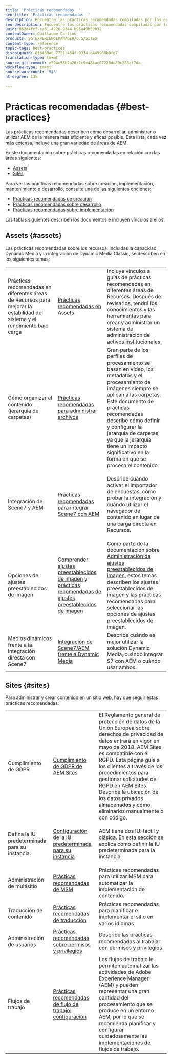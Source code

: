 ```yaml
---
title: 'Prácticas recomendadas  '
seo-title: 'Prácticas recomendadas  '
description: Encuentre las prácticas recomendadas compiladas por los equipos de ingeniería y consultoría de Adobe para ayudar a los administradores a ponerse en marcha.
seo-description: Encuentre las prácticas recomendadas compiladas por los equipos de ingeniería y consultoría de Adobe para ayudar a los administradores a ponerse en marcha.
uuid: 862d4fcf-ca61-4228-9344-b95a49b59b32
contentOwner: Guillaume Carlino
products: SG_EXPERIENCEMANAGER/6.5/SITES
content-type: reference
topic-tags: best-practices
discoiquuid: 8f6468a0-7721-454f-9334-c449968b8fe7
translation-type: tm+mt
source-git-commit: e594c53b2a26c1c9e484ac07220dc89c283cf7da
workflow-type: tm+mt
source-wordcount: '543'
ht-degree: 13%

---
```



# Prácticas recomendadas  {#best-practices}

Las prácticas recomendadas describen cómo desarrollar, administrar o utilizar AEM de la manera más eficiente y eficaz posible. Esta lista, cada vez más extensa, incluye una gran variedad de áreas de AEM.

Existe documentación sobre prácticas recomendadas en relación con las áreas siguientes:

* [Assets](#assets)
* [Sites](#sites)

Para ver las prácticas recomendadas sobre creación, implementación, mantenimiento o desarrollo, consulte una de las siguientes opciones:

* [Prácticas recomendadas de creación](/help/sites-authoring/best-practices.md)
* [Prácticas recomendadas sobre desarrollo](/help/sites-developing/best-practices.md)
* [Prácticas recomendadas sobre implementación](/help/sites-deploying/best-practices.md)

Las tablas siguientes describen los documentos e incluyen vínculos a ellos.

## Assets {#assets}

Las prácticas recomendadas sobre los recursos, incluidas la capacidad Dynamic Media y la integración de Dynamic Media Classic, se describen en los siguientes temas:

<table>
 <tbody>
  <tr>
   <td>Prácticas recomendadas en diferentes áreas de Recursos para mejorar la estabilidad del sistema y el rendimiento bajo carga</td>
   <td><a href="/help/assets/best-practices-for-assets.md">Prácticas recomendadas en Assets</a></td>
   <td>Incluye vínculos a guías de prácticas recomendadas en diferentes áreas de Recursos. Después de revisarlos, tendrá los conocimientos y las herramientas para crear y administrar un sistema de administración de activos institucionales.</td>
  </tr>
  <tr>
   <td>Cómo organizar el contenido (jerarquía de carpetas)</td>
   <td><a href="/help/assets/organize-assets.md">Prácticas recomendadas para administrar archivos</a></td>
   <td>Gran parte de los perfiles de procesamiento se basan en vídeo, los metadatos y el procesamiento de imágenes siempre se aplican a las carpetas. Este documento de prácticas recomendadas describe cómo definir y configurar la jerarquía de carpetas, ya que la jerarquía tiene un impacto significativo en la forma en que se procesa el contenido. </td>
  </tr>
  <tr>
   <td>Integración de Scene7 y AEM</td>
   <td><a href="/help/sites-administering/scene7.md#best-practices-for-integrating-scene-with-aem">Prácticas recomendadas para integrar Scene7 con AEM</a></td>
   <td><p>Describe cuándo activar el importador de encuestas, cómo probar la integración y cuándo utilizar el navegador de contenido en lugar de una carga directa en Recursos.</p> </td>
  </tr>
  <tr>
   <td>Opciones de ajustes preestablecidos de imagen</td>
   <td>Comprender <a href="/help/assets/managing-image-presets.md#understanding-image-presets">ajustes preestablecidos de imagen</a> y <a href="/help/assets/managing-image-presets.md#image-preset-options">prácticas recomendadas de ajustes preestablecidos de imagen</a></td>
   <td>Como parte de la documentación sobre <a href="/help/assets/managing-image-presets.md">Administración de ajustes preestablecidos de imagen</a>, estos temas describen los ajustes preestablecidos de imagen y las prácticas recomendadas para seleccionar las opciones de ajustes preestablecidos de imagen.</td>
  </tr>
  <tr>
   <td>Medios dinámicos frente a la integración directa con Scene7</td>
   <td><a href="/help/sites-administering/scene7.md#aem-scene-integration-versus-dynamic-media">Integración de Scene7/AEM frente a Dynamic Media</a></td>
   <td>Describe cuándo es mejor utilizar la solución Dynamic Media, cuándo integrar S7 con AEM o cuándo usar ambos.</td>
  </tr>
 </tbody>
</table>

## Sites {#sites}

Para administrar y crear contenido en un sitio web, hay que seguir estas prácticas recomendadas:

<table>
 <tbody>
  <tr>
   <td>Cumplimiento de GDPR</td>
   <td><a href="/help/sites-administering/gdpr-compliance-sites.md">Cumplimiento de GDPR de AEM Sites</a></td>
   <td>El Reglamento general de protección de datos de la Unión Europea sobre derechos de privacidad de datos entrará en vigor en mayo de 2018. AEM Sites es compatible con el RGPD. Esta página guía a los clientes a través de los procedimientos para gestionar solicitudes de RGPD en AEM Sites. Describe la ubicación de los datos privados almacenados y cómo eliminarlos manualmente o con código.</td>
  </tr>
  <tr>
   <td>Defina la IU predeterminada para su instancia.</td>
   <td><p><a href="/help/sites-authoring/select-ui.md#configuring-the-default-ui-for-your-instance">Configuración de la IU predeterminada para su instancia</a></p> </td>
   <td>AEM tiene dos IU: táctil y clásica. En esta sección se explica cómo definir la IU predeterminada para la instancia.</td>
  </tr>
  <tr>
   <td>Administración de multisitio</td>
   <td><a href="/help/sites-administering/msm-best-practices.md">Prácticas recomendadas de MSM</a></td>
   <td>Prácticas recomendadas para utilizar MSM para automatizar la implementación de contenido. </td>
  </tr>
  <tr>
   <td>Traducción de contenido</td>
   <td><a href="/help/sites-administering/tc-bp.md">Prácticas recomendadas de traducción</a></td>
   <td>Prácticas recomendadas para planificar e implementar el sitio en varios idiomas.</td>
  </tr>
  <tr>
   <td>Administración de usuarios</td>
   <td><a href="/help/sites-administering/security.md#best-practices">Prácticas recomendadas sobre permisos y privilegios</a></td>
   <td>Describe las prácticas recomendadas al trabajar con permisos y privilegios </td>
  </tr>
  <tr>
   <td>Flujos de trabajo</td>
   <td><a href="/help/sites-developing/workflows-best-practices.md#configuration">Prácticas recomendadas de flujo de trabajo: configuración</a></td>
   <td>Los flujos de trabajo le permiten automatizar las actividades de Adobe Experience Manager (AEM) y pueden representar una gran cantidad del procesamiento que se produce en un entorno AEM, por lo que se recomienda planificar y configurar cuidadosamente las implementaciones de flujos de trabajo.</td>
  </tr>
 </tbody>
</table>

